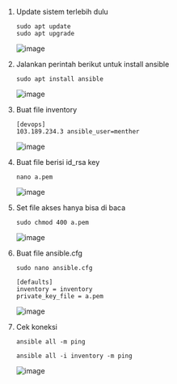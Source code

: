 

1. Update sistem terlebih dulu

       sudo apt update
       sudo apt upgrade

   ![image](https://user-images.githubusercontent.com/40049149/191546792-a9ee4267-e288-425e-8168-ffb778bc2f65.png)

2. Jalankan perintah berikut untuk install ansible

       sudo apt install ansible

   ![image](https://user-images.githubusercontent.com/40049149/191548304-382ebd5e-18ce-4135-a855-2cb54fcf7fb4.png)

3. Buat file inventory

       [devops]
       103.189.234.3 ansible_user=menther

   ![image](https://user-images.githubusercontent.com/40049149/191549807-8b31a94b-df8f-4bfa-854c-004b77e16a9d.png)

4. Buat file berisi id_rsa key

       nano a.pem

   ![image](https://user-images.githubusercontent.com/40049149/191550579-75977770-819e-48c1-a237-a4a6e9739473.png)

5. Set file akses hanya bisa di baca

       sudo chmod 400 a.pem

   ![image](https://user-images.githubusercontent.com/40049149/191551032-b0b91e1f-b01e-47cc-aa56-26291687b2a1.png)

6. Buat file ansible.cfg 

       sudo nano ansible.cfg
       
       [defaults]
       inventory = inventory
       private_key_file = a.pem

   ![image](https://user-images.githubusercontent.com/40049149/191552622-043f9fcc-72e5-4e0d-92da-71577c05fccc.png)

7. Cek koneksi

       ansible all -m ping
       
       ansible all -i inventory -m ping

   ![image](https://user-images.githubusercontent.com/40049149/191553113-16e45375-28e4-469e-8bc9-0f6211b09060.png)
